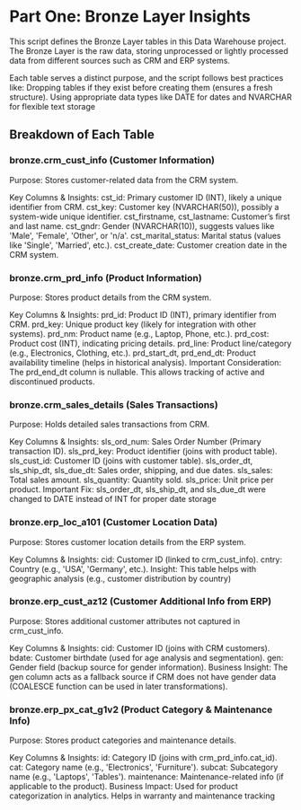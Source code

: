 # Part One: Bronze Layer Insights
This script defines the Bronze Layer tables in this Data Warehouse project. The Bronze Layer is the raw data, 
storing unprocessed or lightly processed data from different sources such as CRM and ERP systems.

Each table serves a distinct purpose, and the script follows best practices like: Dropping tables if they exist before creating them (ensures a fresh structure).
Using appropriate data types like DATE for dates and NVARCHAR for flexible text storage

## Breakdown of Each Table
### bronze.crm_cust_info (Customer Information)
Purpose:
Stores customer-related data from the CRM system.

Key Columns & Insights:
cst_id: Primary customer ID (INT), likely a unique identifier from CRM.
cst_key: Customer key (NVARCHAR(50)), possibly a system-wide unique identifier.
cst_firstname, cst_lastname: Customer’s first and last name.
cst_gndr: Gender (NVARCHAR(10)), suggests values like 'Male', 'Female', 'Other', or 'n/a'.
cst_marital_status: Marital status (values like 'Single', 'Married', etc.).
cst_create_date: Customer creation date in the CRM system.

### bronze.crm_prd_info (Product Information)
Purpose:
Stores product details from the CRM system.

Key Columns & Insights:
prd_id: Product ID (INT), primary identifier from CRM.
prd_key: Unique product key (likely for integration with other systems).
prd_nm: Product name (e.g., Laptop, Phone, etc.).
prd_cost: Product cost (INT), indicating pricing details.
prd_line: Product line/category (e.g., Electronics, Clothing, etc.).
prd_start_dt, prd_end_dt: Product availability timeline (helps in historical analysis).
Important Consideration: The prd_end_dt column is nullable. This allows tracking of active and discontinued products.

### bronze.crm_sales_details (Sales Transactions)
Purpose:
Holds detailed sales transactions from CRM.

Key Columns & Insights:
sls_ord_num: Sales Order Number (Primary transaction ID).
sls_prd_key: Product identifier (joins with product table).
sls_cust_id: Customer ID (joins with customer table).
sls_order_dt, sls_ship_dt, sls_due_dt: Sales order, shipping, and due dates.
sls_sales: Total sales amount.
sls_quantity: Quantity sold.
sls_price: Unit price per product.
Important Fix: sls_order_dt, sls_ship_dt, and sls_due_dt were changed to DATE instead of INT for proper date storage

### bronze.erp_loc_a101 (Customer Location Data)
Purpose:
Stores customer location details from the ERP system.

Key Columns & Insights:
cid: Customer ID (linked to crm_cust_info).
cntry: Country (e.g., 'USA', 'Germany', etc.).
Insight: This table helps with geographic analysis (e.g., customer distribution by country)

### bronze.erp_cust_az12 (Customer Additional Info from ERP)
Purpose:
Stores additional customer attributes not captured in crm_cust_info.

Key Columns & Insights:
cid: Customer ID (joins with CRM customers).
bdate: Customer birthdate (used for age analysis and segmentation).
gen: Gender field (backup source for gender information).
Business Insight:
The gen column acts as a fallback source if CRM does not have gender data (COALESCE function can be used in later transformations).

### bronze.erp_px_cat_g1v2 (Product Category & Maintenance Info)
Purpose:
Stores product categories and maintenance details.

Key Columns & Insights:
id: Category ID (joins with crm_prd_info.cat_id).
cat: Category name (e.g., 'Electronics', 'Furniture').
subcat: Subcategory name (e.g., 'Laptops', 'Tables').
maintenance: Maintenance-related info (if applicable to the product).
Business Impact:
Used for product categorization in analytics.
Helps in warranty and maintenance tracking

